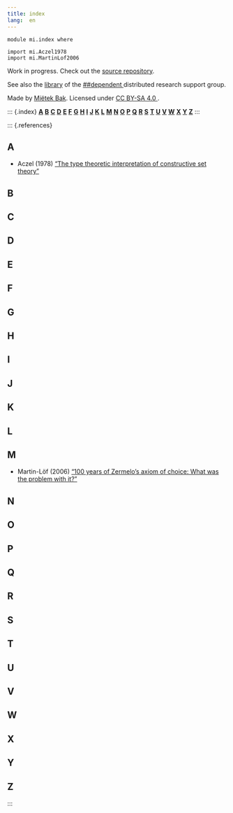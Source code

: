 ```yaml
---
title: index
lang:  en
---
```


```
module mi.index where

import mi.Aczel1978
import mi.MartinLof2006
```

Work in progress.  Check out the [source repository](https://github.com/mietek/research/).

See also the [library](https://github.com/dpndnt/library) of the [##dependent
](ircs://irc.libera.chat:6697/##dependent) distributed research support group.

Made by [Miëtek Bak](https://mietek.io/).  Licensed under [CC BY-SA 4.0
](https://creativecommons.org/licenses/by-sa/4.0/).


<!-- ******************************************************************************************* -->

::: {.index}
[**A**](#a) [**B**](#b) [**C**](#c) [**D**](#d) [**E**](#e) [**F**](#f) [**G**](#g) [**H**](#h)
[**I**](#i) [**J**](#j) [**K**](#k) [**L**](#l) [**M**](#m) [**N**](#n) [**O**](#o) [**P**](#p)
[**Q**](#q) [**R**](#r) [**S**](#s) [**T**](#t) [**U**](#u) [**V**](#v) [**W**](#w) [**X**](#x)
[**Y**](#y) [**Z**](#z)
:::

::: {.references}

## A

-  Aczel (1978) [“The type theoretic interpretation of constructive set theory”
   ](mi.Aczel1978.html)

## B

## C

## D

## E

## F

## G

## H

## I

## J

## K

## L

## M

-  Martin-Löf (2006) [“100 years of Zermelo’s axiom of choice: What was the problem with
   it?”](mi.MartinLof2006.html)

## N

## O

## P

## Q

## R

## S

## T

## U

## V

## W

## X

## Y

## Z

:::
